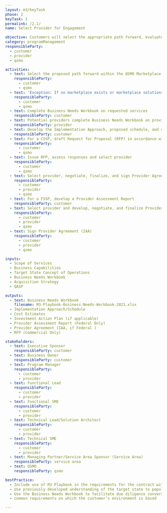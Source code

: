 ```yaml
---
layout: m3/keyTask
phase: 2
keyTask: 1
permalink: /2.1/
name: Select Provider for Engagement

objective: Customers will select the appropriate path forward, evaluate the capabilities of potential providers, and providers will help determine the fit of a potential customer-provider engagement.
category: programManagement
responsibleParty:
  - customer
  - provider
  - qsmo

activities:
  - text: Select the proposed path forward within the QSMO Marketplace
    responsibleParty:
      - customer
      - qsmo
  - text: 'Exception: If no marketplace exists or marketplace solutions do not meet the need, proceed to <a href="https://ussm.gsa.gov/assets/files/Investment-Planning-Guidance-March%202021.pdf">Step 2: Investment Action Plan (IAP)</a> in the Investment Planning Guidance'
    responsibleParty:
      - customer
      - qsmo
  - text: Complete Business Needs Workbook on requested services
    responsibleParty: customer
  - text: Potential providers complete Business Needs Workbook on provided services if not already captured in the QSMO Marketplace
    responsibleParty: provider
  - text: Develop the Implementation Approach, proposed schedule, and cost estimate
    responsibleParty: customer
  - text: For a CSSP, draft Request for Proposal (RFP) in accordance with QSMO task order review guidance for M3 Phase 3 with optional tasks for M3 Phases 4 and 5, and review with QSMO prior to releasing for commercial providers to respond
    responsibleParty:
      - customer
      - qsmo
  - text: Issue RFP, assess responses and select provider
    responsibleParty:
      - customer
      - qsmo
  - text: Select provider, negotiate, finalize, and sign Provider Agreement
    responsibleParty:
      - customer
      - provider
      - qsmo
  - text: For a FSSP, develop a Provider Assessment Report
    responsibleParty: customer
  - text: Select provider and develop, negotiate, and finalize Provider Agreement (Interagency Agreement [IAA])
    responsibleParty:
      - customer
      - provider
      - qsmo
  - text: Sign Provider Agreement (IAA)
    responsibleParty:
      - customer
      - provider
      - qsmo

inputs:
  - Scope of Services 
  - Business Capabilities
  - Target State Concept of Operations
  - Business Needs Workbook
  - Acquisition Strategy 
  - QASP

outputs:
  - text: Business Needs Workbook
    filename: M3-Playbook-Business-Needs-Workbook-2021.xlsx
  - Implementation Approach/Schedule
  - Cost Estimates
  - Investment Action Plan (if applicable)
  - Provider Assessment Report (Federal Only)
  - Provider Agreement (IAA, if Federal )
  - RFP (Commercial Only)

stakeholders:
  - text: Executive Sponsor
    responsibleParty: customer
  - text: Business Owner
    responsibleParty: customer
  - text: Program Manager
    responsibleParty:
      - customer
      - provider
  - text: Functional Lead
    responsibleParty:
      - customer
      - provider
  - text: Functional SME
    responsibleParty:
      - customer
      - provider
  - text: Technical Lead/Solution Architect
    responsibleParty:
      - customer
      - provider
  - text: Technical SME
    responsibleParty:
      - customer
      - provider
  - text: Managing Partner/Service Area Sponsor (Service Area)
    responsibleParty: service area
  - text: QSMO
    responsibleParty: qsmo

bestPractice:
  - Include use of M3 Playbook in the requirements for the contract with the provider and support contractors in managing project risks
  - Use previously developed understanding of the target state to populate the Business Needs Workbook 
  - Use the Business Needs Workbook to facilitate due diligence conversations on the provider’s ability to satisfy those the <a href="https://www.ussm.gov/fibf/">Federal Integrated Business Framework (FIBF)</a> 
  - common requirements on which the customer’s environment is based

---
```

